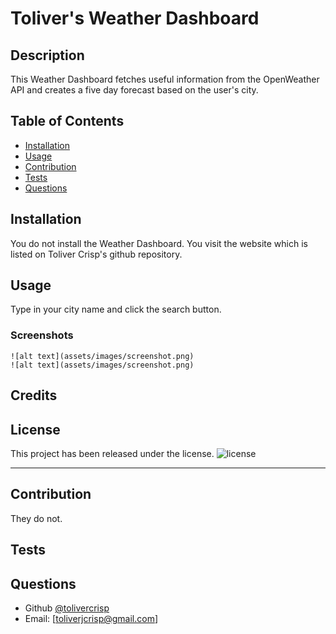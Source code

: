 
  
# Toliver's Weather Dashboard

## Description

This Weather Dashboard fetches  useful information from the OpenWeather API and creates a five day forecast based on the user's city.
  
## Table of Contents
  - [Installation](#installation)
  - [Usage](#usage)
  - [Contribution](#contribution)
  - [Tests](#tests)
  - [Questions](#questions)

## Installation

You do not install the Weather Dashboard. You visit the website which is listed on Toliver Crisp's github repository.

## Usage

Type in your city name and click the search button.

  ### Screenshots
    ![alt text](assets/images/screenshot.png)
    ![alt text](assets/images/screenshot.png)

## Credits



## License

This project has been released under the  license.
![license](https://img.shields.io/static/v1?label=License&message=&color=)

---

## Contribution

They do not.

## Tests



## Questions

  - Github [@tolivercrisp](https://github.com/tolivercrisp)
  - Email: [toliverjcrisp@gmail.com]

